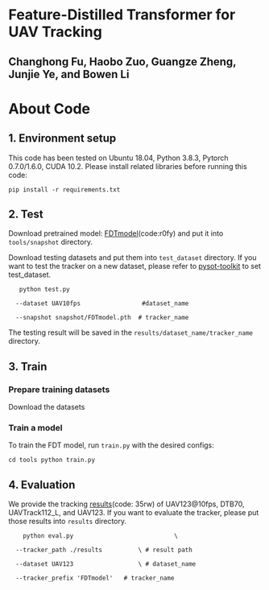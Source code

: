 # Feature-Distilled Transformer for UAV Tracking
## Changhong Fu, Haobo Zuo, Guangze Zheng, Junjie Ye, and Bowen Li
# About Code
## 1. Environment setup
This code has been tested on Ubuntu 18.04, Python 3.8.3, Pytorch 0.7.0/1.6.0, CUDA 10.2. Please install related libraries before running this code:

`pip install -r requirements.txt`
## 2. Test
Download pretrained model: [FDTmodel](https://pan.baidu.com/s/1fTM66ZzcCQjPGg1_2-bDiA)(code:r0fy) and put it into `tools/snapshot` directory.

Download testing datasets and put them into `test_dataset` directory. If you want to test the tracker on a new dataset, please refer to [pysot-toolkit](https://github.com/StrangerZhang/pysot-toolkit.git) to set test_dataset.

       python test.py 

	  --dataset UAV10fps                 #dataset_name
	
	  --snapshot snapshot/FDTmodel.pth  # tracker_name
	
The testing result will be saved in the `results/dataset_name/tracker_name` directory.
## 3. Train
### Prepare training datasets

Download the datasets

### Train a model

To train the FDT model, run `train.py` with the desired configs:

`cd tools
python train.py`

## 4. Evaluation
We provide the tracking [results](https://pan.baidu.com/s/1PoKNWFKJ40Loeu_E1GJuPQ)(code: 35rw) of UAV123@10fps, DTB70, UAVTrack112_L, and UAV123. If you want to evaluate the tracker, please put those results into `results` directory.

        python eval.py 	                          \

	  --tracker_path ./results          \ # result path
	
	  --dataset UAV123                  \ # dataset_name
	
	  --tracker_prefix 'FDTmodel'   # tracker_name

